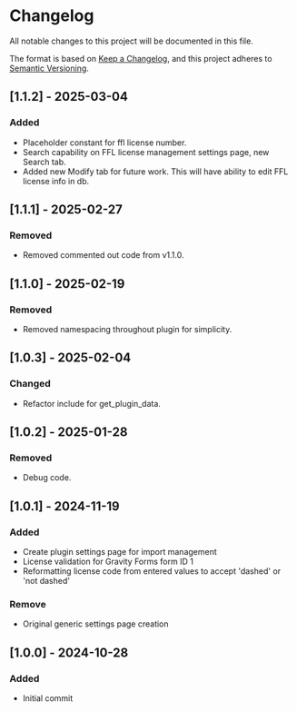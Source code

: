 # Changelog

All notable changes to this project will be documented in this file.

The format is based on [Keep a Changelog](https://keepachangelog.com/en/1.1.0/),
and this project adheres to [Semantic Versioning](https://semver.org/spec/v2.0.0.html).

## [1.1.2] - 2025-03-04

### Added
 - Placeholder constant for ffl license number. 
 - Search capability on FFL license management settings page, new Search tab.
 - Added new Modify tab for future work. This will have ability to edit FFL license info in db.
 
## [1.1.1] - 2025-02-27

### Removed

- Removed commented out code from v1.1.0. 

## [1.1.0] - 2025-02-19

### Removed

- Removed namespacing throughout plugin for simplicity. 

## [1.0.3] - 2025-02-04

### Changed

- Refactor include for get_plugin_data.

## [1.0.2] - 2025-01-28

### Removed

- Debug code.

## [1.0.1] - 2024-11-19

### Added

- Create plugin settings page for import management
- License validation for Gravity Forms form ID 1
- Reformatting license code from entered values to accept 'dashed' or 'not dashed'

### Remove

- Original generic settings page creation

## [1.0.0] - 2024-10-28

### Added

- Initial commit
